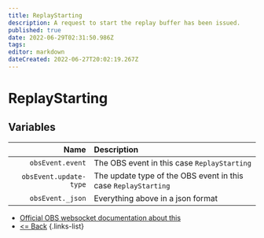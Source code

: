 ```yaml
---
title: ReplayStarting
description: A request to start the replay buffer has been issued.
published: true
date: 2022-06-29T02:31:50.986Z
tags: 
editor: markdown
dateCreated: 2022-06-27T20:02:19.267Z
---
```


# ReplayStarting

## Variables

Name | Description
----:|:------------
| `obsEvent.event` | The OBS event in this case `ReplayStarting`
| `obsEvent.update-type` | The update type of the OBS event in this case `ReplayStarting`
| `obsEvent._json` | Everything above in a json format

* [Official OBS websocket documentation about this](https://github.com/obsproject/obs-websocket/blob/4.x-current/docs/generated/protocol.md#replaystarting)
* [<= Back](/en/Integrations/OBS/Events)
{.links-list}